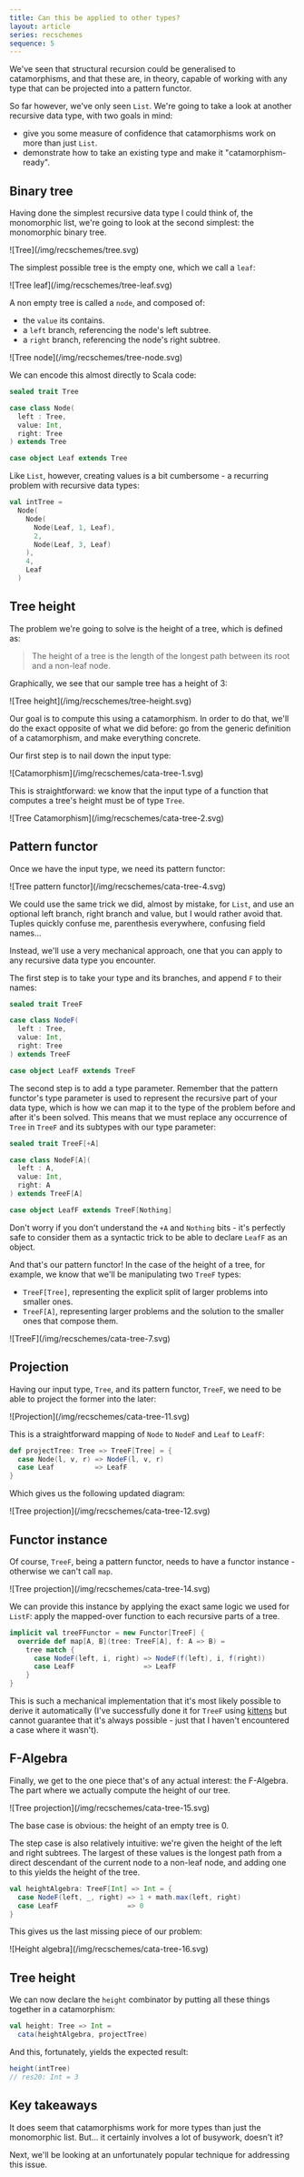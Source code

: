 ```yaml
---
title: Can this be applied to other types?
layout: article
series: recschemes
sequence: 5
---
```


We've seen that structural recursion could be generalised to catamorphisms, and that these are, in theory, capable of working with any type that can be projected into a pattern functor.

So far however, we've only seen `List`. We're going to take a look at another recursive data type, with two goals in mind:
- give you some measure of confidence that catamorphisms work on more than just `List`.
- demonstrate how to take an existing type and make it "catamorphism-ready".

## Binary tree

Having done the simplest recursive data type I could think of, the monomorphic list, we're going to look at the second simplest: the monomorphic binary tree.

<span class="figure">
![Tree](/img/recschemes/tree.svg)
</span>

The simplest possible tree is the empty one, which we call a `leaf`:

<span class="figure">
![Tree leaf](/img/recschemes/tree-leaf.svg)
</span>


A non empty tree is called a `node`, and composed of:
- the `value` its contains.
- a `left` branch, referencing the node's left subtree.
- a `right` branch, referencing the node's right subtree.

<span class="figure">
![Tree node](/img/recschemes/tree-node.svg)
</span>

We can encode this almost directly to Scala code:

```scala
sealed trait Tree

case class Node(
  left : Tree,
  value: Int,
  right: Tree
) extends Tree

case object Leaf extends Tree
```

Like `List`, however, creating values is a bit cumbersome - a recurring problem with recursive data types:

```scala
val intTree =
  Node(
    Node(
      Node(Leaf, 1, Leaf),
      2,
      Node(Leaf, 3, Leaf)
    ),
    4,
    Leaf
  )
```

## Tree height

The problem we're going to solve is the height of a tree, which is defined as:

> The height of a tree is the length of the longest path between its root and a non-leaf node.

Graphically, we see that our sample tree has a height of 3:

<span class="figure">
![Tree height](/img/recschemes/tree-height.svg)
</span>

Our goal is to compute this using a catamorphism. In order to do that, we'll do the exact opposite of what we did before: go from the generic definition of a catamorphism, and make everything concrete.

Our first step is to nail down the input type:

<span class="figure">
![Catamorphism](/img/recschemes/cata-tree-1.svg)
</span>

This is straightforward: we know that the input type of a function that computes a tree's height must be of type `Tree`.

<span class="figure">
![Tree Catamorphism](/img/recschemes/cata-tree-2.svg)
</span>

## Pattern functor

Once we have the input type, we need its pattern functor:

<span class="figure">
![Tree pattern functor](/img/recschemes/cata-tree-4.svg)
</span>

We could use the same trick we did, almost by mistake, for `List`, and use an optional left branch, right branch and value, but I would rather avoid that. Tuples quickly confuse me, parenthesis everywhere, confusing field names...

Instead, we'll use a very mechanical approach, one that you can apply to any recursive data type you encounter.

The first step is to take your type and its branches, and append `F` to their names:

```scala
sealed trait TreeF

case class NodeF(
  left : Tree,
  value: Int,
  right: Tree
) extends TreeF

case object LeafF extends TreeF
```

The second step is to add a type parameter. Remember that the pattern functor's type parameter is used to represent the recursive part of your data type, which is how we can map it to the type of the problem before and after it's been solved. This means that we must replace any occurrence of `Tree` in `TreeF` and its subtypes with our type parameter:

```scala
sealed trait TreeF[+A]

case class NodeF[A](
  left : A,
  value: Int,
  right: A
) extends TreeF[A]

case object LeafF extends TreeF[Nothing]
```

Don't worry if you don't understand the `+A` and `Nothing` bits - it's perfectly safe to consider them as a syntactic trick to be able to declare `LeafF` as an object.

And that's our pattern functor! In the case of the height of a tree, for example, we know that we'll be manipulating two `TreeF` types:
- `TreeF[Tree]`, representing the explicit split of larger problems into smaller ones.
- `TreeF[A]`, representing larger problems and the solution to the smaller ones that compose them.


<span class="figure">
![TreeF](/img/recschemes/cata-tree-7.svg)
</span>

## Projection

Having our input type, `Tree`, and its pattern functor, `TreeF`, we need to be able to project the former into the later:

<span class="figure">
![Projection](/img/recschemes/cata-tree-11.svg)
</span>

This is a straightforward mapping of `Node` to `NodeF` and `Leaf` to `LeafF`:

```scala
def projectTree: Tree => TreeF[Tree] = {
  case Node(l, v, r) => NodeF(l, v, r)
  case Leaf          => LeafF
}
```

Which gives us the following updated diagram:

<span class="figure">
![Tree projection](/img/recschemes/cata-tree-12.svg)
</span>

## Functor instance

Of course, `TreeF`, being a pattern functor, needs to have a functor instance - otherwise we can't call `map`.

<span class="figure">
![Tree projection](/img/recschemes/cata-tree-14.svg)
</span>

We can provide this instance by applying the exact same logic we used for `ListF`: apply the mapped-over function to each recursive parts of a tree.

```scala
implicit val treeFFunctor = new Functor[TreeF] {
  override def map[A, B](tree: TreeF[A], f: A => B) =
    tree match {
      case NodeF(left, i, right) => NodeF(f(left), i, f(right))
      case LeafF                 => LeafF
    }
}
```

This is such a mechanical implementation that it's most likely possible to derive it automatically (I've successfully done it for `TreeF` using [kittens](https://github.com/typelevel/kittens) but cannot guarantee that it's always possible - just that I haven't encountered a case where it wasn't).


## F-Algebra

Finally, we get to the one piece that's of any actual interest: the F-Algebra. The part where we actually compute the height of our tree.

<span class="figure">
![Tree projection](/img/recschemes/cata-tree-15.svg)
</span>

The base case is obvious: the height of an empty tree is 0.

The step case is also relatively intuitive: we're given the height of the left and right subtrees. The largest of these values is the longest path from a direct descendant of the current node to a non-leaf node, and adding one to this yields the height of the tree.


```scala
val heightAlgebra: TreeF[Int] => Int = {
  case NodeF(left, _, right) => 1 + math.max(left, right)
  case LeafF                 => 0
}
```

This gives us the last missing piece of our problem:

<span class="figure">
![Height algebra](/img/recschemes/cata-tree-16.svg)
</span>


## Tree height

We can now declare the `height` combinator by putting all these things together in a catamorphism:

```scala
val height: Tree => Int =
  cata(heightAlgebra, projectTree)
```

And this, fortunately, yields the expected result:

```scala
height(intTree)
// res20: Int = 3
```

## Key takeaways

It does seem that catamorphisms work for more types than just the monomorphic list. But... it certainly involves a lot of busywork, doesn't it?

Next, we'll be looking at an unfortunately popular technique for addressing this issue.
